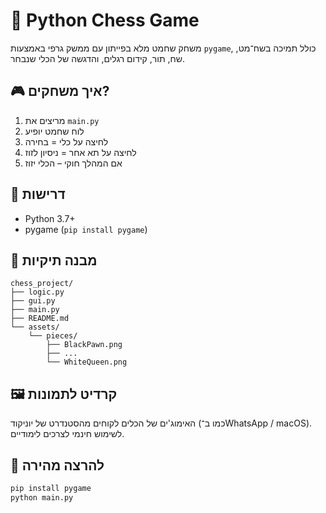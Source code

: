
# 🧠 Python Chess Game

משחק שחמט מלא בפייתון עם ממשק גרפי באמצעות `pygame`, כולל תמיכה בשח־מט, שח, תור, קידום רגלים, והדגשה של הכלי שנבחר.

## 🎮 איך משחקים?

1. מריצים את `main.py`
2. לוח שחמט יופיע
3. לחיצה על כלי = בחירה
4. לחיצה על תא אחר = ניסיון לזוז
5. אם המהלך חוקי – הכלי יזוז

## 🧰 דרישות

- Python 3.7+
- pygame (`pip install pygame`)

## 📁 מבנה תיקיות

```
chess_project/
├── logic.py
├── gui.py
├── main.py
├── README.md
└── assets/
    └── pieces/
        ├── BlackPawn.png
        ├── ...
        └── WhiteQueen.png
```

## 🖼️ קרדיט לתמונות

האימוג'ים של הכלים לקוחים מהסטנדרט של יוניקוד (כמו ב־WhatsApp / macOS). לשימוש חינמי לצרכים לימודיים.

## 🚀 להרצה מהירה

```bash
pip install pygame
python main.py
```
